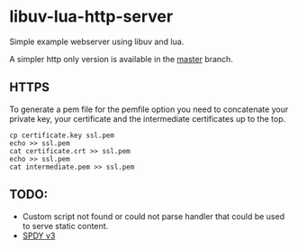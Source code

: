 
libuv-lua-http-server
=====================

Simple example webserver using libuv and lua.

A simpler http only version is available in the [master](https://github.com/ErikDubbelboer/libuv-lua-http-server) branch.


HTTPS
-----

To generate a pem file for the pemfile option you need to concatenate your private key,
 your certificate and the intermediate certificates up to the top.
```
cp certificate.key ssl.pem
echo >> ssl.pem
cat certificate.crt >> ssl.pem
echo >> ssl.pem
cat intermediate.pem >> ssl.pem
```

TODO:
----
* Custom script not found or could not parse handler that could be used to serve static content.
* [SPDY v3](http://www.chromium.org/spdy/spdy-protocol/spdy-protocol-draft3)

